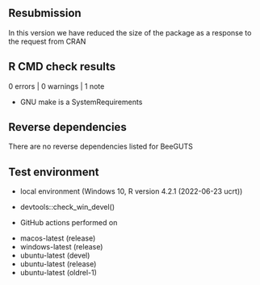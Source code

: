 ## Resubmission
In this version we have reduced the size of the package as a response to the request from CRAN

## R CMD check results

0 errors | 0 warnings | 1 note

* GNU make is a SystemRequirements


## Reverse dependencies

There are no reverse dependencies listed for BeeGUTS


## Test environment

* local environment (Windows 10, R version 4.2.1 (2022-06-23 ucrt))

* devtools::check_win_devel()

* GitHub actions performed on 
- macos-latest (release)
- windows-latest (release)
- ubuntu-latest (devel)
- ubuntu-latest (release)
- ubuntu-latest (oldrel-1)
